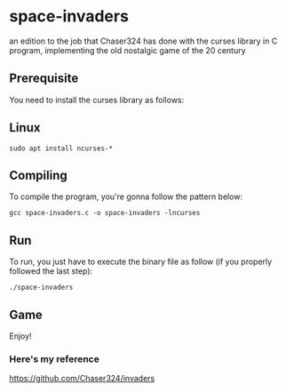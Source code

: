 # space-invaders
an edition to the job that Chaser324 has done with the curses library in C program, implementing the old nostalgic game of the 20 century


## Prerequisite

You need to install the curses library as follows:
## Linux

`sudo apt install ncurses-*`
## Compiling

To compile the program, you're gonna follow the pattern below:

`gcc space-invaders.c -o space-invaders -lncurses`

## Run

To run, you just have to execute the binary file as follow (if you properly followed the last step):

`./space-invaders`

## Game
Enjoy!

### Here's my reference
https://github.com/Chaser324/invaders
